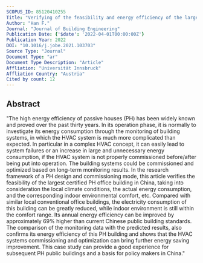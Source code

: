 ```yaml
---
SCOPUS_ID: 85120410255
Title: "Verifying of the feasibility and energy efficiency of the largest certified passive house office building in China: A three-year performance monitoring study"
Author: "Han F."
Journal: "Journal of Building Engineering"
Publication Date: {'$date': '2022-04-01T00:00:00Z'}
Publication Year: 2022
DOI: "10.1016/j.jobe.2021.103703"
Source Type: "Journal"
Document Type: "ar"
Document Type Description: "Article"
Affliation: "Universität Innsbruck"
Affliation Country: "Austria"
Cited by count: 12
---
```


## Abstract
"The high energy efficiency of passive houses (PH) has been widely known and proved over the past thirty years. In its operation phase, it is normally to investigate its energy consumption through the monitoring of building systems, in which the HVAC system is much more complicated than expected. In particular in a complex HVAC concept, it can easily lead to system failures or an increase in large and unnecessary energy consumption, if the HVAC system is not properly commissioned before/after being put into operation. The building systems could be commissioned and optimized based on long-term monitoring results. In the research framework of a PH design and commissioning mode, this article verifies the feasibility of the largest certified PH office building in China, taking into consideration the local climate conditions, the actual energy consumption, and the corresponding indoor environmental comfort, etc. Compared with similar local conventional office buildings, the electricity consumption of this building can be greatly reduced, while indoor environment is still within the comfort range. Its annual energy efficiency can be improved by approximately 69% higher than current Chinese public building standards. The comparison of the monitoring data with the predicted results, also confirms its energy efficiency of this PH building and shows that the HVAC systems commissioning and optimization can bring further energy saving improvement. This case study can provide a good experience for subsequent PH public buildings and a basis for policy makers in China."
